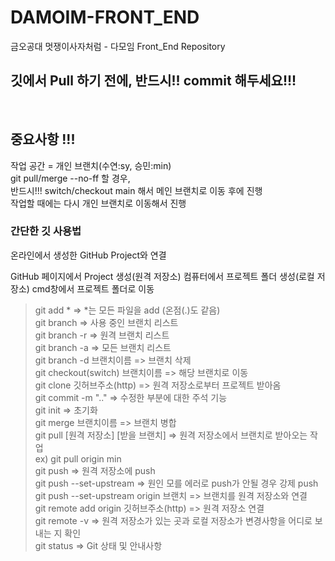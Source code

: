 # DAMOIM-FRONT_END

금오공대 멋쟁이사자처럼 - 다모임 Front_End Repository

<h2>깃에서 Pull 하기 전에, 반드시!! commit 해두세요!!! </h2>

<br/>

<h2>중요사항 !!!</h2>
작업 공간 = 개인 브랜치(수연:sy, 승민:min)<br/>
git pull/merge --no-ff 할 경우,<br/>
반드시!!! switch/checkout main 해서 메인 브랜치로 이동 후에 진행<br/>
작업할 때에는 다시 개인 브랜치로 이동해서 진행<br/>

<h3>간단한 깃 사용법</h3>

온라인에서 생성한 GitHub Project와 연결

GitHub 페이지에서 Project 생성(원격 저장소)
컴퓨터에서 프로젝트 폴더 생성(로컬 저장소)
cmd창에서 프로젝트 폴더로 이동

> git add * => *는 모든 파일을 add (온점(.)도 같음) <br/>
> git branch => 사용 중인 브랜치 리스트 <br/>
> git branch -r => 원격 브랜치 리스트 <br/>
> git branch -a => 모든 브랜치 리스트 <br/>
> git branch -d 브랜치이름 => 브랜치 삭제 <br/>
> git checkout(switch) 브랜치이름 => 해당 브랜치로 이동 <br/>
> git clone 깃허브주소(http) => 원격 저장소로부터 프로젝트 받아옴 <br/>
> git commit -m ".." => 수정한 부분에 대한 주석 기능 <br/>
> git init => 초기화 <br/>
> git merge 브랜치이름 => 브랜치 병합 <br/>
> git pull [원격 저장소] [받을 브랜치] => 원격 저장소에서 브랜치로 받아오는 작업 <br/>
> ex) git pull origin min <br/>
> git push => 원격 저장소에 push <br/>
> git push --set-upstream => 원인 모를 에러로 push가 안될 경우 강제 push <br/>
> git push --set-upstream origin 브랜치 => 브랜치를 원격 저장소와 연결 <br/>
> git remote add origin 깃허브주소(http) => 원격 저장소 연결 <br/>
> git remote -v => 원격 저장소가 있는 곳과 로컬 저장소가 변경사항을 어디로 보내는 지 확인 <br/>
> git status => Git 상태 및 안내사항 <br/>
